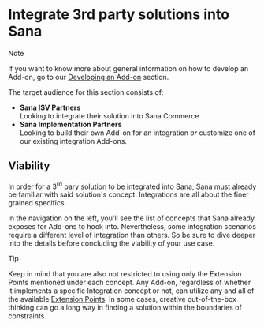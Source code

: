 # Integrate 3rd party solutions into Sana

> [!NOTE]
> If you want to know more about general information on how to develop an Add-on, go to our [Developing an Add-on](/getting-started/developing-an-addon/technology-stack.html) section.

The target audience for this section consists of:
 - **Sana ISV Partners**
   <br/>Looking to integrate their solution into Sana Commerce
 - **Sana Implementation Partners**
   <br/>Looking to build their own Add-on for an integration _or_ customize one of our existing integration Add-ons.

## Viability

In order for a 3<sup>rd</sup> pary solution to be integrated into Sana, Sana must already be familiar with said solution's concept. Integrations are all about the finer grained specifics.

In the navigation on the left, you'll see the list of concepts that Sana already exposes for Add-ons to hook into. Nevertheless, some integration scenarios require a different level of integration than others. So be sure to dive deeper into the details before concluding the viability of your use case.

> [!TIP]
> Keep in mind that you are also not restricted to using only the Extension Points mentioned under each concept. Any Add-on, regardless of whether it implements a specific Integration concept or not, can utilize any and all of the available [Extension Points](../contracts/extensions/index.md). In some cases, creative out-of-the-box thinking can go a long way in finding a solution within the boundaries of constraints.